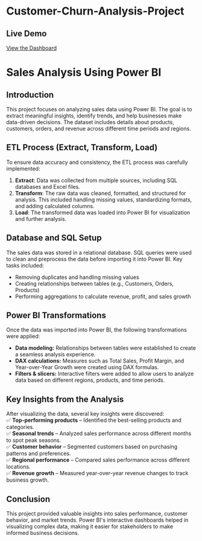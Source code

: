 # Customer-Churn-Analysis-Project

## Live Demo
[View the Dashboard]([https://your-live-project-url.com](https://app.powerbi.com/view?r=eyJrIjoiMmIzYmJiNDQtNzBlMC00YWE0LWFhOGMtNzYzOTQxYzcwNjhmIiwidCI6ImIyOWMyYzJjLTJiYWUtNDQzMy1iMmQzLTgyNDM1ZGY3YmFlZCJ9&pageName=b3053b0f9fbc6471899b))



# **Sales Analysis Using Power BI**  

## **Introduction**  
This project focuses on analyzing sales data using Power BI. The goal is to extract meaningful insights, identify trends, and help businesses make data-driven decisions. The dataset includes details about products, customers, orders, and revenue across different time periods and regions.  

## **ETL Process (Extract, Transform, Load)**  
To ensure data accuracy and consistency, the ETL process was carefully implemented:  

1. **Extract**: Data was collected from multiple sources, including SQL databases and Excel files.  
2. **Transform**: The raw data was cleaned, formatted, and structured for analysis. This included handling missing values, standardizing formats, and adding calculated columns.  
3. **Load**: The transformed data was loaded into Power BI for visualization and further analysis.  

## **Database and SQL Setup**  
The sales data was stored in a relational database. SQL queries were used to clean and preprocess the data before importing it into Power BI. Key tasks included:  
- Removing duplicates and handling missing values  
- Creating relationships between tables (e.g., Customers, Orders, Products)  
- Performing aggregations to calculate revenue, profit, and sales growth  

## **Power BI Transformations**  
Once the data was imported into Power BI, the following transformations were applied:  
- **Data modeling:** Relationships between tables were established to create a seamless analysis experience.  
- **DAX calculations:** Measures such as Total Sales, Profit Margin, and Year-over-Year Growth were created using DAX formulas.  
- **Filters & slicers:** Interactive filters were added to allow users to analyze data based on different regions, products, and time periods.  

## **Key Insights from the Analysis**  
After visualizing the data, several key insights were discovered:  
✅ **Top-performing products** – Identified the best-selling products and categories.  
✅ **Seasonal trends** – Analyzed sales performance across different months to spot peak seasons.  
✅ **Customer behavior** – Segmented customers based on purchasing patterns and preferences.  
✅ **Regional performance** – Compared sales performance across different locations.  
✅ **Revenue growth** – Measured year-over-year revenue changes to track business growth.  

## **Conclusion**  
This project provided valuable insights into sales performance, customer behavior, and market trends. Power BI's interactive dashboards helped in visualizing complex data, making it easier for stakeholders to make informed business decisions.  

